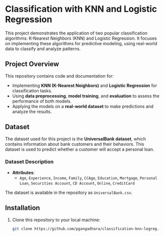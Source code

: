 # Classification with KNN and Logistic Regression

This project demonstrates the application of two popular classification algorithms: K-Nearest Neighbors (KNN) and Logistic Regression. It focuses on implementing these algorithms for predictive modeling, using real-world data to classify and analyze patterns.

## Project Overview

This repository contains code and documentation for:
- Implementing **KNN (K-Nearest Neighbors)** and **Logistic Regression** for classification tasks.
- Using **data preprocessing**, **model training**, and **evaluation** to assess the performance of both models.
- Applying the models on a **real-world dataset** to make predictions and analyze the results.

## Dataset

The dataset used for this project is the **UniversalBank dataset**, which contains information about bank customers and their behaviors. This dataset is used to predict whether a customer will accept a personal loan.

### Dataset Description
- **Attributes**:
  - `Age`, `Experience`, `Income`, `Family`, `CCAge`, `Education`, `Mortgage`, `Personal Loan`, `Securities Account`, `CD Account`, `Online`, `CreditCard`
  
The dataset is available in the repository as `UniversalBank.csv`.

## Installation

1. Clone this repository to your local machine:
   ```bash
   git clone https://github.com/pgangadhara/classification-knn-logreg.git
